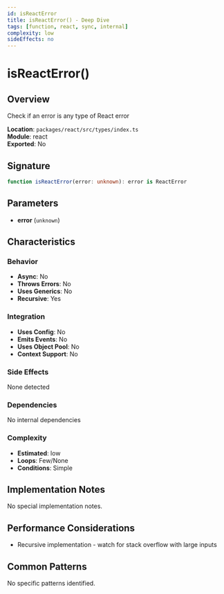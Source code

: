 ```yaml
---
id: isReactError
title: isReactError() - Deep Dive
tags: [function, react, sync, internal]
complexity: low
sideEffects: no
---
```


# isReactError()

## Overview
Check if an error is any type of React error

**Location**: `packages/react/src/types/index.ts`  
**Module**: react  
**Exported**: No  

## Signature
```typescript
function isReactError(error: unknown): error is ReactError
```

## Parameters
- **error** (`unknown`)

## Characteristics

### Behavior
- **Async**: No
- **Throws Errors**: No
- **Uses Generics**: No
- **Recursive**: Yes

### Integration
- **Uses Config**: No
- **Emits Events**: No
- **Uses Object Pool**: No
- **Context Support**: No

### Side Effects
None detected

### Dependencies
No internal dependencies

### Complexity
- **Estimated**: low
- **Loops**: Few/None
- **Conditions**: Simple



## Implementation Notes
No special implementation notes.

## Performance Considerations
- Recursive implementation - watch for stack overflow with large inputs

## Common Patterns
No specific patterns identified.
